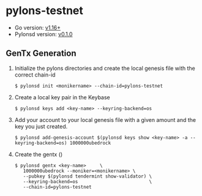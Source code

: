 # pylons-testnet

- Go version: [v1.16+](https://golang.org/dl/)
- Pylonsd version: [v0.1.0](https://github.com/Pylons-tech/pylons/releases)

## GenTx Generation

1. Initialize the pylons directories and create the local genesis file with the correct
   chain-id

   ```shell
   $ pylonsd init <monikername> --chain-id=pylons-testnet
   ```

2. Create a local key pair in the Keybase

   ```shell
   $ pylonsd keys add <key-name> --keyring-backend=os
   ```

3. Add your account to your local genesis file with a given amount and the key you
   just created.

   ```shell
   $ pylonsd add-genesis-account $(pylonsd keys show <key-name> -a --keyring-backend=os) 1000000ubedrock
   ```

4. Create the gentx ()

   ```shell
   $ pylonsd gentx <key-name>     \ 
      1000000ubedrock --moniker=<monikername> \ 
      --pubkey $(pylonsd tendermint show-validator) \    
      --keyring-backend=os                          \
      --chain-id=pylons-testnet                     
   ```
